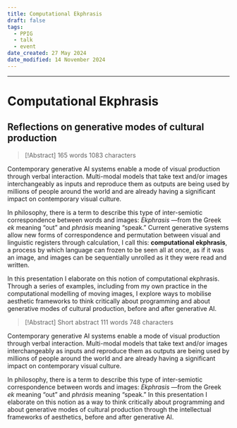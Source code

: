 ```yaml
---
title: Computational Ekphrasis
draft: false
tags:
  - PPIG
  - talk
  - event
date_created: 27 May 2024
date_modified: 14 November 2024
---
```

---

# Computational Ekphrasis
## Reflections on generative modes of cultural production


> [!Abstract]
> 165 words
> 1083 characters

Contemporary generative AI systems enable a mode of visual production through verbal interaction. Multi-modal models that take text and/or images interchangeably as inputs and reproduce them as outputs are being used by millions of people around the world and are already having a significant impact on contemporary visual culture.

In philosophy, there is a term to describe this type of inter-semiotic correspondence between words and images: _Ekphrasis_ ―from the Greek _ek_ meaning “out” and _phrásis_ meaning “speak.” Current generative systems allow new forms of correspondence and permutation between visual and linguistic registers through calculation, I call this: **computational ekphrasis**, a process by which language can frozen to be seen all at once, as if it was an image, and images can be sequentially unrolled as it they were read and written. 

In this presentation I elaborate on this notion of computational ekphrasis. Through a series of examples, including from my own practice in the computational modelling of moving images, I explore ways to mobilise aesthetic frameworks to think critically about programming and about generative modes of cultural production, before and after generative AI.


> [!Abstract] Short abstract
> 111 words
> 748 characters

Contemporary generative AI systems enable a mode of visual production through verbal interaction. Multi-modal models that take text and/or images interchangeably as inputs and reproduce them as outputs are being used by millions of people around the world and are already having a significant impact on contemporary visual culture.

In philosophy, there is a term to describe this type of inter-semiotic correspondence between words and images: _Ekphrasis_ ―from the Greek _ek_ meaning “out” and _phrásis_ meaning “speak.” In this presentation I elaborate on this notion as a way to think critically about programming and about generative modes of cultural production through the intellectual frameworks of aesthetics, before and after generative AI.




